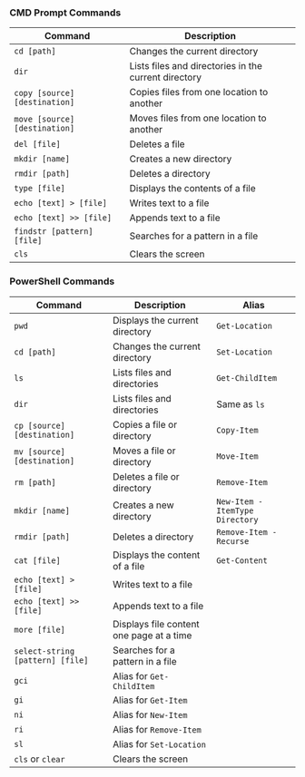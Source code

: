 
### **CMD Prompt Commands**

| **Command**                   | **Description**                                          |
|-------------------------------|----------------------------------------------------------|
| `cd [path]`                   | Changes the current directory                            |
| `dir`                         | Lists files and directories in the current directory     |
| `copy [source] [destination]` | Copies files from one location to another                |
| `move [source] [destination]` | Moves files from one location to another                 |
| `del [file]`                  | Deletes a file                                           |
| `mkdir [name]`                | Creates a new directory                                  |
| `rmdir [path]`                | Deletes a directory                                      |
| `type [file]`                 | Displays the contents of a file                          |
| `echo [text] > [file]`        | Writes text to a file                                    |
| `echo [text] >> [file]`       | Appends text to a file                                   |
| `findstr [pattern] [file]`    | Searches for a pattern in a file                         |
| `cls`                         | Clears the screen                                        |







### **PowerShell Commands**

| **Command**                            | **Description**                                      | **Alias**                               |
|----------------------------------------|------------------------------------------------------|-----------------------------------------|
| `pwd`                                  | Displays the current directory                       | `Get-Location`                          |
| `cd [path]`                            | Changes the current directory                        | `Set-Location`                          |
| `ls`                                   | Lists files and directories                          | `Get-ChildItem`                         |
| `dir`                                  | Lists files and directories                          | Same as `ls`                            |
| `cp [source] [destination]`            | Copies a file or directory                           | `Copy-Item`                             |
| `mv [source] [destination]`            | Moves a file or directory                            | `Move-Item`                             |
| `rm [path]`                            | Deletes a file or directory                          | `Remove-Item`                           |
| `mkdir [name]`                         | Creates a new directory                              | `New-Item -ItemType Directory`          |
| `rmdir [path]`                         | Deletes a directory                                  | `Remove-Item -Recurse`                  |
| `cat [file]`                           | Displays the content of a file                       | `Get-Content`                           |
| `echo [text] > [file]`                 | Writes text to a file                                |                                         |
| `echo [text] >> [file]`                | Appends text to a file                               |                                         |
| `more [file]`                          | Displays file content one page at a time             |                                         |
| `select-string [pattern] [file]`       | Searches for a pattern in a file                     |                                         |
| `gci`                                  | Alias for `Get-ChildItem`                            |                                         |
| `gi`                                   | Alias for `Get-Item`                                 |                                         |
| `ni`                                   | Alias for `New-Item`                                 |                                         |
| `ri`                                   | Alias for `Remove-Item`                              |                                         |
| `sl`                                   | Alias for `Set-Location`                             |                                         |
| `cls` or `clear`                       | Clears the screen                                    |                                         |



